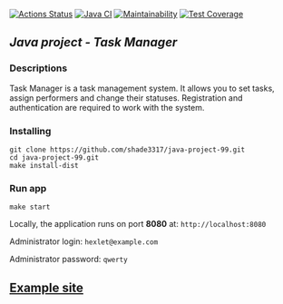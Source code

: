 [![Actions Status](https://github.com/shade3317/java-project-99/actions/workflows/hexlet-check.yml/badge.svg)](https://github.com/shade3317/java-project-99/actions)
[![Java CI](https://github.com/shade3317/java-project-99/actions/workflows/main.yml/badge.svg)](https://github.com/shade3317/java-project-99/actions/workflows/main.yml)
[![Maintainability](https://api.codeclimate.com/v1/badges/28c52581abf6f1f9aca5/maintainability)](https://codeclimate.com/github/shade3317/java-project-99/maintainability)
[![Test Coverage](https://api.codeclimate.com/v1/badges/28c52581abf6f1f9aca5/test_coverage)](https://codeclimate.com/github/shade3317/java-project-99/test_coverage)


## ***Java project - Task Manager***


### **Descriptions**
Task Manager is a task management system. It allows you to set tasks, assign performers and change their statuses. 
Registration and authentication are required to work with the system.


### **Installing**
```
git clone https://github.com/shade3317/java-project-99.git
cd java-project-99.git
make install-dist
```


### **Run app**
```
make start
```


Locally, the application runs on port **8080** at: `http://localhost:8080`


Administrator login: `hexlet@example.com`


Administrator password: `qwerty`


## [Example site](https://java-project-99-f41m.onrender.com)

